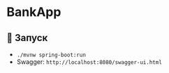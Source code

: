 # BankApp

## 🔧 Запуск
- `./mvnw spring-boot:run`
- Swagger: `http://localhost:8080/swagger-ui.html`

